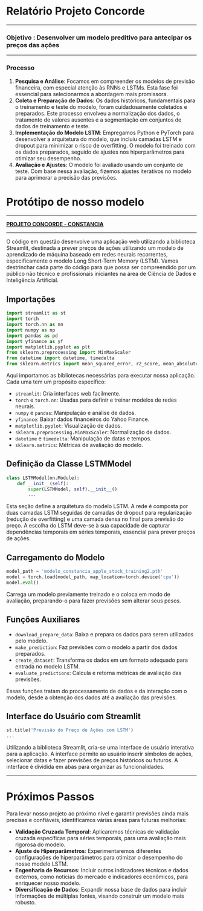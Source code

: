 # Relatório Projeto Concorde

---

### Objetivo : Desenvolver um modelo preditivo para antecipar os preços das ações

---

### Processo


1. **Pesquisa e Análise**: Focamos em compreender os modelos de previsão financeira, com especial atenção às RNNs e LSTMs. Esta fase foi essencial para selecionarmos a abordagem mais promissora.
2. **Coleta e Preparação de Dados**: Os dados históricos, fundamentais para o treinamento e teste do modelo, foram cuidadosamente coletados e preparados. Este processo envolveu a normalização dos dados, o tratamento de valores ausentes e a segmentação em conjuntos de dados de treinamento e teste.
3. **Implementação do Modelo LSTM**: Empregamos Python e PyTorch para desenvolver a arquitetura do modelo, que incluiu camadas LSTM e dropout para minimizar o risco de overfitting. O modelo foi treinado com os dados preparados, seguido de ajustes nos hiperparâmetros para otimizar seu desempenho.
4. **Avaliação e Ajustes**: O modelo foi avaliado usando um conjunto de teste. Com base nessa avaliação, fizemos ajustes iterativos no modelo para aprimorar a precisão das previsões.


# **Protótipo de nosso modelo**

---

[**PROJETO CONCORDE - CONSTANCIA**](https://projeto-constancia-alpha-v1.streamlit.app/)

---

O código em questão desenvolve uma aplicação web utilizando a biblioteca Streamlit, destinada a prever preços de ações utilizando um modelo de aprendizado de máquina baseado em redes neurais recorrentes, especificamente o modelo Long Short-Term Memory (LSTM). Vamos destrinchar cada parte do código para que possa ser compreendido por um público não técnico e profissionais iniciantes na área de Ciência de Dados e Inteligência Artificial.

## Importações

```python
import streamlit as st
import torch
import torch.nn as nn
import numpy as np
import pandas as pd
import yfinance as yf
import matplotlib.pyplot as plt
from sklearn.preprocessing import MinMaxScaler
from datetime import datetime, timedelta
from sklearn.metrics import mean_squared_error, r2_score, mean_absolute_error

```

Aqui importamos as bibliotecas necessárias para executar nossa aplicação. Cada uma tem um propósito específico:

- `streamlit`: Cria interfaces web facilmente.
- `torch` e `torch.nn`: Usadas para definir e treinar modelos de redes neurais.
- `numpy` e `pandas`: Manipulação e análise de dados.
- `yfinance`: Baixar dados financeiros do Yahoo Finance.
- `matplotlib.pyplot`: Visualização de dados.
- `sklearn.preprocessing.MinMaxScaler`: Normalização de dados.
- `datetime` e `timedelta`: Manipulação de datas e tempos.
- `sklearn.metrics`: Métricas de avaliação do modelo.

## Definição da Classe LSTMModel

```python
class LSTMModel(nn.Module):
    def __init__(self):
        super(LSTMModel, self).__init__()
        ...

```

Esta seção define a arquitetura do modelo LSTM. A rede é composta por duas camadas LSTM seguidas de camadas de dropout para regularização (redução de overfitting) e uma camada densa no final para previsão do preço. A escolha do LSTM deve-se à sua capacidade de capturar dependências temporais em séries temporais, essencial para prever preços de ações.

## Carregamento do Modelo

```python
model_path = 'modelo_constancia_apple_stock_training2.pth'
model = torch.load(model_path, map_location=torch.device('cpu'))
model.eval()

```

Carrega um modelo previamente treinado e o coloca em modo de avaliação, preparando-o para fazer previsões sem alterar seus pesos.

## Funções Auxiliares

- `download_prepare_data`: Baixa e prepara os dados para serem utilizados pelo modelo.
- `make_prediction`: Faz previsões com o modelo a partir dos dados preparados.
- `create_dataset`: Transforma os dados em um formato adequado para entrada no modelo LSTM.
- `evaluate_predictions`: Calcula e retorna métricas de avaliação das previsões.

Essas funções tratam do processamento de dados e da interação com o modelo, desde a obtenção dos dados até a avaliação das previsões.

## Interface do Usuário com Streamlit

```python
st.title('Previsão do Preço de Ações com LSTM')
...

```

Utilizando a biblioteca Streamlit, cria-se uma interface de usuário interativa para a aplicação. A interface permite ao usuário inserir símbolos de ações, selecionar datas e fazer previsões de preços históricos ou futuros. A interface é dividida em abas para organizar as funcionalidades.

---

# Próximos Passos

Para levar nosso projeto ao próximo nível e garantir previsões ainda mais precisas e confiáveis, identificamos várias áreas para futuras melhorias:

- **Validação Cruzada Temporal**: Aplicaremos técnicas de validação cruzada específicas para séries temporais, para uma avaliação mais rigorosa do modelo.
- **Ajuste de Hiperparâmetros**: Experimentaremos diferentes configurações de hiperparâmetros para otimizar o desempenho do nosso modelo LSTM.
- **Engenharia de Recursos**: Incluir outros indicadores técnicos e dados externos, como notícias do mercado e indicadores econômicos, para enriquecer nosso modelo.
- **Diversificação de Dados**: Expandir nossa base de dados para incluir informações de múltiplas fontes, visando construir um modelo mais robusto.